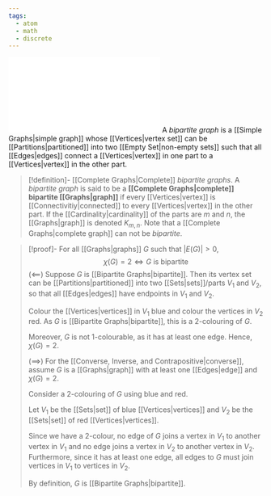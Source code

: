 ```yaml
---
tags:
  - atom
  - math
  - discrete
---
```

![500|center](bipartite-graph.excalidraw.md)
A *bipartite graph* is a [[Simple Graphs|simple graph]] whose [[Vertices|vertex set]] can be [[Partitions|partitioned]] into two [[Empty Set|non-empty sets]] such that all [[Edges|edges]] connect a [[Vertices|vertex]] in one part to a [[Vertices|vertex]] in the other part.

> [!definition]- [[Complete Graphs|Complete]] *bipartite graphs*.
> A *bipartite graph* is said to be a **[[Complete Graphs|complete]] bipartite [[Graphs|graph]]** if every [[Vertices|vertex]] is [[Connectivitiy|connected]] to every [[Vertices|vertex]] in the other part. If the [[Cardinality|cardinality]] of the parts are $m$ and $n$, the [[Graphs|graph]] is denoted $K_{m,n}$. Note that a [[Complete Graphs|complete graph]] can not be *bipartite*.

> [!proof]- For all [[Graphs|graphs]] $G$ such that $\left| E(G) \right| > 0$,$$\chi(G) = 2 \iff G\text{ is bipartite}$$
> ($\impliedby$)
> Suppose $G$ is [[Bipartite Graphs|bipartite]]. Then its vertex set can be [[Partitions|partitioned]] into two [[Sets|sets]]/parts $V_1$ and $V_2$, so that all [[Edges|edges]] have endpoints in $V_1$ and $V_2$.
> 
> Colour the [[Vertices|vertices]] in $V_1$ blue and colour the vertices in $V_2$ red. As $G$ is [[Bipartite Graphs|bipartite]], this is a 2-colouring of $G$. 
> 
> Moreover, $G$ is not 1-colourable, as it has at least one edge. Hence, $\chi(G) = 2$.
> 
> ($\implies$)
> For the [[Converse, Inverse, and Contrapositive|converse]], assume $G$ is a [[Graphs|graph]] with at least one [[Edges|edge]] and $\chi(G)=2$.
> 
> Consider a 2-colouring of $G$ using blue and red.
> 
> Let $V_1$ be the [[Sets|set]] of blue [[Vertices|vertices]] and $V_2$ be the [[Sets|set]] of red [[Vertices|vertices]].
> 
> Since we have a 2-colour, no edge of $G$ joins a vertex in $V_1$ to another vertex in $V_1$ and no edge joins a vertex in $V_2$ to another vertex in $V_2$. Furthermore, since it has at least one edge, all edges to $G$ must join vertices in $V_1$ to vertices in $V_2$.
> 
> By definition, $G$ is [[Bipartite Graphs|bipartite]].